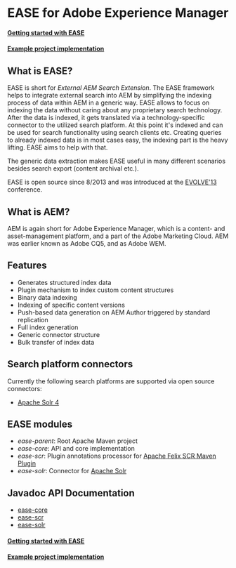 EASE for Adobe Experience Manager
====

#### [Getting started with EASE](getting_started.md)
#### [Example project implementation](example.md)

What is EASE?
----------
EASE is short for *External AEM Search Extension*. The EASE framework helps to integrate external search into AEM by simplifying the indexing process of data within AEM in a generic way. EASE allows to focus on indexing the data without
caring about any proprietary search technology. After the data is indexed, it gets translated via a technology-specific connector to the utilized search platform. At this point it's indexed
and can be used for search functionality using search clients etc. Creating queries to already indexed data is in most cases easy, the indexing part is the heavy lifting. EASE aims to help
with that. 

The generic data extraction makes EASE useful in many different scenarios besides search export (content archival etc.).

EASE is open source since 8/2013 and was introduced at the [EVOLVE'13](http://www.evolve13.com/) conference.

What is AEM?
----------
AEM is again short for Adobe Experience Manager, which is a content- and asset-management platform, and a part of the Adobe Marketing Cloud. AEM was earlier known as Adobe CQ5, and as Adobe WEM.

Features
-----------
* Generates structured index data
* Plugin mechanism to index custom content structures
* Binary data indexing
* Indexing of specific content versions
* Push-based data generation on AEM Author triggered by standard replication
* Full index generation
* Generic connector structure
* Bulk transfer of index data

Search platform connectors
----------
Currently the following search platforms are supported via open source connectors:
* [Apache Solr 4](http://lucene.apache.org/solr/)

EASE modules
-----------

* *ease-parent*: Root Apache Maven project
* *ease-core*: API and core implementation
* *ease-scr*: Plugin annotations processor for [Apache Felix SCR Maven Plugin](http://felix.apache.org/documentation/subprojects/apache-felix-maven-scr-plugin.html)
* *ease-solr*: Connector for [Apache Solr](http://lucene.apache.org/solr/)

Javadoc API Documentation
--------

* [ease-core](http://nexus.wmd-software.com/api/ease-core/current/)
* [ease-scr](http://nexus.wmd-software.com/api/ease-scr/current/)
* [ease-solr](http://nexus.wmd-software.com/api/ease-solr/current/)


#### [Getting started with EASE](getting_started.md)
#### [Example project implementation](example.md)